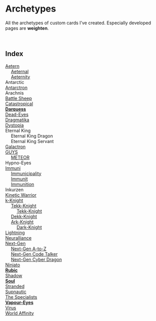 # Archetypes

All the archetypes of custom cards I’ve created. Especially developed pages are **weighten**.


<br>


## Index

[Aetern](Aetern.md)  
&emsp; [Aeternal](Aeternal.md)  
&emsp; [Aeternity](Aeternity.md)  
Antarctic  
[Antarctron](Antarctron.md)  
Arachnis  
[Battle Sheep](Battle%20Sheep.md)  
[Catastropical](Catastropical.md)  
[**Darquess**](Darquess.md)  
[Dead-Eyes](Dead-Eyes.md)  
[Dragmatika](Dragmatika.md)  
[Dystopia](Dystopia.md)  
Eternal King  
&emsp; Eternal King Dragon  
&emsp; Eternal King Servant  
[Galactron](Galactron.md)  
[GUYS](GUYS.md)  
&emsp; [METEOR](METEOR.md)  
Hypno-Eyes  
[Immuni](Immuni.md)  
&emsp; [Immunicipality](Immunicipality.md)  
&emsp; [Immunit](Immunit.md)  
&emsp; [Immunition](Immunition.md)  
Inkurzen  
[Kinetic Warrior](Kinetic%20Warrior.md)  
[k-Knight](k-Knight.md)  
&emsp; [Tekk-Knight](Tekk-Knight.md)  
&emsp; &emsp; [Tekk-Knight](Tekk-Knight.md)  
&emsp; [Dekk-Knight](Dekk-Knight.md)  
&emsp; [Ark-Knight](Ark-Knight.md)  
&emsp; &emsp; [Dark-Knight](Dark-Knight.md)  
[Lightning](Lightning.md)  
[Neuralliance](Neuralliance.md)  
[Next-Gen](Next-Gen.md)  
&emsp; [Next-Gen A-to-Z](Next-Gen%20A-to-Z.md)  
&emsp; [Next-Gen Code Talker](Next-Gen%20Code%20Talker.md)  
&emsp; [Next-Gen Cyber Dragon](Next-Gen%20Cyber%20Dragon.md)  
[Ninjato](Ninjato.md)  
[**Rubic**](Rubic.md)  
[Shadow](Shadow.md)  
[**Soul**](Soul.md)  
[Stranded](Stranded.md)  
[Supnautic](Supnautic.md)  
[The Specialists](The%20Specialists.md)  
[**Vapour-Eyes**](Vapour-Eyes.md)  
[Virus](Virus.md)  
[World Affinity](World%20Affinity.md)  
